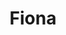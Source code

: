 ---
home: true
title: Fiona
icon: home
heroImage: /logo.png
bgImage: /seacover.JPG
bgImageDark: /seacover.JPG
heroFullScreen: true
bgImageStyle:
    background-attachment: fixed
heroText: Fiona's life
tagline: English｜Code｜Travel｜Photograph
action:
    - text: memoirs
      link: /memoirs.html
      type: primary

    - text: plans
      link: /

---